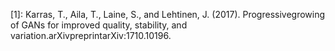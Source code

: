 

<!--
 * @version:
 * @Author:  StevenJokess https://github.com/StevenJokess
 * @Date: 2020-10-08 17:42:00
 * @LastEditors:  StevenJokess https://github.com/StevenJokess
 * @LastEditTime: 2020-10-08 17:55:19
 * @Description:
 * @TODO::
 * @Reference:
-->

[1]: Karras,  T.,  Aila,  T.,  Laine,  S.,  and  Lehtinen,  J.  (2017).  Progressivegrowing of GANs for improved quality, stability, and variation.arXivpreprintarXiv:1710.10196.
